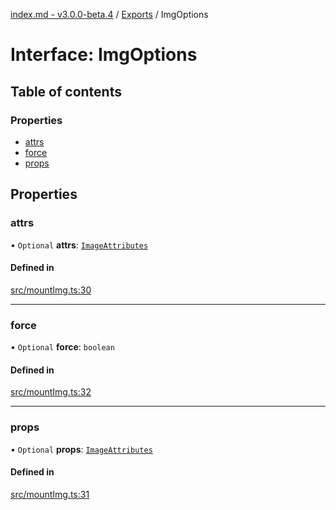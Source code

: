 [index.md - v3.0.0-beta.4](../README.md) / [Exports](../modules.md) / ImgOptions

# Interface: ImgOptions

## Table of contents

### Properties

- [attrs](ImgOptions.md#attrs)
- [force](ImgOptions.md#force)
- [props](ImgOptions.md#props)

## Properties

### attrs

• `Optional` **attrs**: [`ImageAttributes`](../modules.md#imageattributes)

#### Defined in

[src/mountImg.ts:30](https://github.com/saqqdy/js-cool/blob/981d0bb/src/mountImg.ts#L30)

---

### force

• `Optional` **force**: `boolean`

#### Defined in

[src/mountImg.ts:32](https://github.com/saqqdy/js-cool/blob/981d0bb/src/mountImg.ts#L32)

---

### props

• `Optional` **props**: [`ImageAttributes`](../modules.md#imageattributes)

#### Defined in

[src/mountImg.ts:31](https://github.com/saqqdy/js-cool/blob/981d0bb/src/mountImg.ts#L31)
